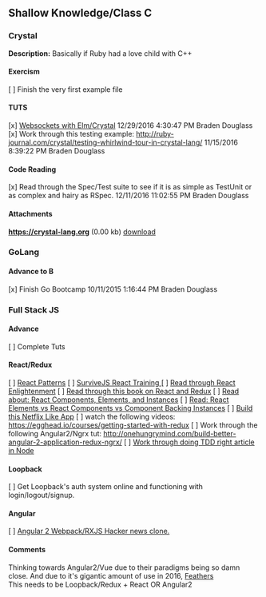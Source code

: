 ## Shallow Knowledge/Class C

### Crystal

**Description:**
Basically if Ruby had a love child with C++

#### Exercism

[ ] Finish the very first example file

#### TUTS

[x] [Websockets with Elm/Crystal](https://medium.com/@zenitram.oiram/a-beginners-guide-to-websockets-in-elm-and-crystal-8f510c28eb61#.3f25x82ce) 12/29/2016 4:30:47 PM Braden Douglass
[x] Work through this testing example: http://ruby-journal.com/crystal/testing-whirlwind-tour-in-crystal-lang/ 11/15/2016 8:39:22 PM Braden Douglass

#### Code Reading

[x] Read through the Spec/Test suite to see if it is as simple as TestUnit or as complex and hairy as RSpec. 12/11/2016 11:02:55 PM Braden Douglass

#### Attachments

**https://crystal-lang.org** (0.00 kb) [download](https://crystal-lang.org)

### GoLang

#### Advance to B

[x] Finish Go Bootcamp 10/11/2015 1:16:44 PM Braden Douglass

### Full Stack JS

#### Advance

[ ] Complete Tuts

#### React/Redux

[ ] [React Patterns](http://krasimirtsonev.com/blog/article/react-js-in-design-patterns)
[ ] [SurviveJS React Training ](https://survivejs.github.io/training/#/?_k=zvy0ok)
[ ] [Read through React Enlightenment](https://www.reactenlightenment.com)
[ ] [Read through this book on React and Redux](http://satyam.github.io/book-react-redux/#preface-the-application)
[ ] [Read about: React Components, Elements, and Instances](https://medium.com/@dan_abramov/react-components-elements-and-instances-90800811f8ca#.xk98q4c1r)
[ ] [Read: React Elements vs React Components vs Component Backing Instances](https://medium.com/@fay_jai/react-elements-vs-react-components-vs-component-backing-instances-14d42729f62#.482g9ynuu)
[ ] [Build this Netflix Like App](https://www.fullstackreact.com/react-daily-ui/003-landing-page/l)
[ ] watch the following videos: https://egghead.io/courses/getting-started-with-redux
[ ] Work through the following Angular2/Ngrx tut: http://onehungrymind.com/build-better-angular-2-application-redux-ngrx/
[ ] [Work through doing TDD right article in Node](https://blog.risingstack.com/getting-node-js-testing-and-tdd-right-node-js-at-scale)

#### Loopback

[ ] Get Loopback's auth system online and functioning with login/logout/signup.

#### Angular

[ ] [Angular 2 Webpack/RXJS Hacker news clone.](http://houssein.me/angular2-hacker-news?utm_source=javascriptweekly&utm_medium=email)

#### Comments
Thinking towards Angular2/Vue due to their paradigms being so damn close. And due to it's gigantic amount of use in 2016, [Feathers](http://feathersjs.com)  
This needs to be Loopback/Redux + React OR Angular2
